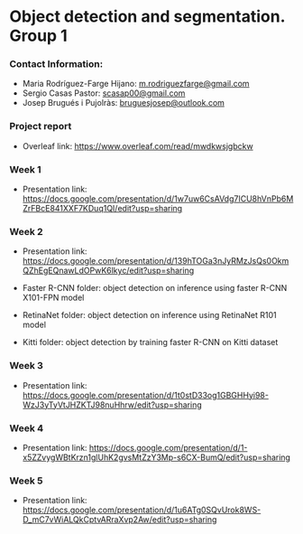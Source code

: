 # Object detection and segmentation. Group 1

### Contact Information:

* Maria Rodríguez-Farge Hijano: m.rodriguezfarge@gmail.com
* Sergio Casas Pastor: scasap00@gmail.com
* Josep Brugués i Pujolràs: bruguesjosep@outlook.com


### Project report

* Overleaf link: https://www.overleaf.com/read/mwdkwsjgbckw

### Week 1

* Presentation link: https://docs.google.com/presentation/d/1w7uw6CsAVdg7ICU8hVnPb6MZrFBcE841XXF7KDuq1QI/edit?usp=sharing

### Week 2

* Presentation link: https://docs.google.com/presentation/d/139hTOGa3nJyRMzJsQs0OkmQZhEgEQnawLdOPwK6lkyc/edit?usp=sharing

* Faster R-CNN folder: object detection on inference using faster R-CNN X101-FPN model
* RetinaNet folder: object detection on inference using RetinaNet R101 model
* Kitti folder: object detection by training faster R-CNN on Kitti dataset 

### Week 3

* Presentation link: https://docs.google.com/presentation/d/1t0stD33og1GBGHHyi98-WzJ3yTyVtJHZKTJ98nuHhrw/edit?usp=sharing

### Week 4

* Presentation link: https://docs.google.com/presentation/d/1-x5ZZvygWBtKrzn1glUhK2gvsMtZzY3Mp-s6CX-BumQ/edit?usp=sharing

### Week 5

* Presentation link: https://docs.google.com/presentation/d/1u6ATg0SQvUrok8WS-D_mC7vWiALQkCptvARraXvp2Aw/edit?usp=sharing
